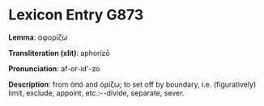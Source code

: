 # Lexicon Entry G873

**Lemma**: ἀφορίζω

**Transliteration (xlit)**: aphorízō

**Pronunciation**: af-or-id'-zo

**Description**:
from ἀπό and ὁρίζω; to set off by boundary, i.e. (figuratively) limit, exclude, appoint, etc.:--divide, separate, sever.
